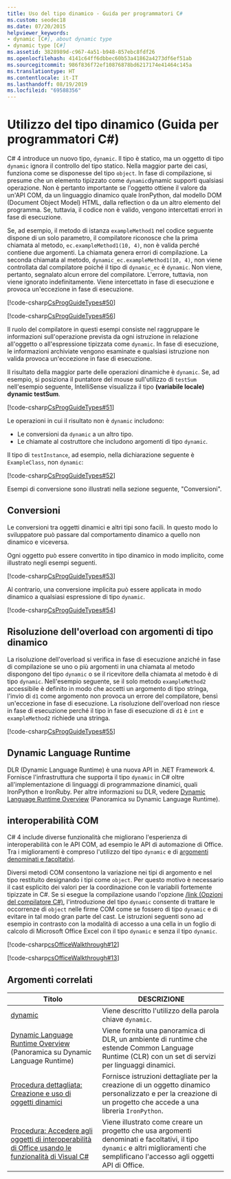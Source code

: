 ```yaml
---
title: Uso del tipo dinamico - Guida per programmatori C#
ms.custom: seodec18
ms.date: 07/20/2015
helpviewer_keywords:
- dynamic [C#], about dynamic type
- dynamic type [C#]
ms.assetid: 3828989d-c967-4a51-b948-857ebc8fdf26
ms.openlocfilehash: 4141c64ff6dbbec60b53a41862a4273df6ef51ab
ms.sourcegitcommit: 986f836f72ef10876878bd6217174e41464c145a
ms.translationtype: HT
ms.contentlocale: it-IT
ms.lasthandoff: 08/19/2019
ms.locfileid: "69588356"
---
```

# <a name="using-type-dynamic-c-programming-guide"></a>Utilizzo del tipo dinamico (Guida per programmatori C#)

C# 4 introduce un nuovo tipo, `dynamic`. Il tipo è statico, ma un oggetto di tipo `dynamic` ignora il controllo del tipo statico. Nella maggior parte dei casi, funziona come se disponesse del tipo `object`. In fase di compilazione, si presume che un elemento tipizzato come `dynamic`dynamic supporti qualsiasi operazione. Non è pertanto importante se l'oggetto ottiene il valore da un'API COM, da un linguaggio dinamico quale IronPython, dal modello DOM (Document Object Model) HTML, dalla reflection o da un altro elemento del programma. Se, tuttavia, il codice non è valido, vengono intercettati errori in fase di esecuzione.

Se, ad esempio, il metodo di istanza `exampleMethod1` nel codice seguente dispone di un solo parametro, il compilatore riconosce che la prima chiamata al metodo, `ec.exampleMethod1(10, 4)`, non è valida perché contiene due argomenti. La chiamata genera errori di compilazione. La seconda chiamata al metodo, `dynamic_ec.exampleMethod1(10, 4)`, non viene controllata dal compilatore poiché il tipo di `dynamic_ec` è `dynamic`. Non viene, pertanto, segnalato alcun errore del compilatore. L'errore, tuttavia, non viene ignorato indefinitamente. Viene intercettato in fase di esecuzione e provoca un'eccezione in fase di esecuzione.

[!code-csharp[CsProgGuideTypes#50](~/samples/snippets/csharp/VS_Snippets_VBCSharp/CsProgGuideTypes/CS/usingdynamic.cs#50)]

[!code-csharp[CsProgGuideTypes#56](~/samples/snippets/csharp/VS_Snippets_VBCSharp/CsProgGuideTypes/CS/usingdynamic.cs#56)]

Il ruolo del compilatore in questi esempi consiste nel raggruppare le informazioni sull'operazione prevista da ogni istruzione in relazione all'oggetto o all'espressione tipizzata come `dynamic`. In fase di esecuzione, le informazioni archiviate vengono esaminate e qualsiasi istruzione non valida provoca un'eccezione in fase di esecuzione.

Il risultato della maggior parte delle operazioni dinamiche è `dynamic`. Se, ad esempio, si posiziona il puntatore del mouse sull'utilizzo di `testSum` nell'esempio seguente, IntelliSense visualizza il tipo  **(variabile locale) dynamic testSum**.

[!code-csharp[CsProgGuideTypes#51](~/samples/snippets/csharp/VS_Snippets_VBCSharp/CsProgGuideTypes/CS/usingdynamic.cs#51)]

Le operazioni in cui il risultato non è `dynamic` includono:

* Le conversioni da `dynamic` a un altro tipo.
* Le chiamate al costruttore che includono argomenti di tipo `dynamic`.

Il tipo di `testInstance`, ad esempio, nella dichiarazione seguente è `ExampleClass`, non `dynamic`:

[!code-csharp[CsProgGuideTypes#52](~/samples/snippets/csharp/VS_Snippets_VBCSharp/CsProgGuideTypes/CS/usingdynamic.cs#52)]

Esempi di conversione sono illustrati nella sezione seguente, "Conversioni".

## <a name="conversions"></a>Conversioni

Le conversioni tra oggetti dinamici e altri tipi sono facili. In questo modo lo sviluppatore può passare dal comportamento dinamico a quello non dinamico e viceversa.

Ogni oggetto può essere convertito in tipo dinamico in modo implicito, come illustrato negli esempi seguenti.

[!code-csharp[CsProgGuideTypes#53](~/samples/snippets/csharp/VS_Snippets_VBCSharp/CsProgGuideTypes/CS/usingdynamic.cs#53)]

Al contrario, una conversione implicita può essere applicata in modo dinamico a qualsiasi espressione di tipo `dynamic`.

[!code-csharp[CsProgGuideTypes#54](~/samples/snippets/csharp/VS_Snippets_VBCSharp/CsProgGuideTypes/CS/usingdynamic.cs#54)]

## <a name="overload-resolution-with-arguments-of-type-dynamic"></a>Risoluzione dell'overload con argomenti di tipo dinamico

La risoluzione dell'overload si verifica in fase di esecuzione anziché in fase di compilazione se uno o più argomenti in una chiamata al metodo dispongono del tipo `dynamic` o se il ricevitore della chiamata al metodo è di tipo `dynamic`. Nell'esempio seguente, se il solo metodo `exampleMethod2` accessibile è definito in modo che accetti un argomento di tipo stringa, l'invio di `d1` come argomento non provoca un errore del compilatore, bensì un'eccezione in fase di esecuzione. La risoluzione dell'overload non riesce in fase di esecuzione perché il tipo in fase di esecuzione di `d1` è `int` e `exampleMethod2` richiede una stringa.

[!code-csharp[CsProgGuideTypes#55](~/samples/snippets/csharp/VS_Snippets_VBCSharp/CsProgGuideTypes/CS/usingdynamic.cs#55)]

## <a name="dynamic-language-runtime"></a>Dynamic Language Runtime

DLR (Dynamic Language Runtime) è una nuova API in .NET Framework 4. Fornisce l'infrastruttura che supporta il tipo `dynamic` in C# oltre all'implementazione di linguaggi di programmazione dinamici, quali IronPython e IronRuby. Per altre informazioni su DLR, vedere [Dynamic Language Runtime Overview](../../../framework/reflection-and-codedom/dynamic-language-runtime-overview.md) (Panoramica su Dynamic Language Runtime).

## <a name="com-interop"></a>interoperabilità COM

C# 4 include diverse funzionalità che migliorano l'esperienza di interoperabilità con le API COM, ad esempio le API di automazione di Office. Tra i miglioramenti è compreso l'utilizzo del tipo `dynamic` e di [argomenti denominati e facoltativi](../classes-and-structs/named-and-optional-arguments.md).

Diversi metodi COM consentono la variazione nei tipi di argomento e nel tipo restituito designando i tipi come `object`. Per questo motivo è necessario il cast esplicito dei valori per la coordinazione con le variabili fortemente tipizzate in C#. Se si esegue la compilazione usando l'opzione [/link (Opzioni del compilatore C#)](../../language-reference/compiler-options/link-compiler-option.md), l'introduzione del tipo `dynamic` consente di trattare le occorrenze di `object` nelle firme COM come se fossero di tipo `dynamic` e di evitare in tal modo gran parte del cast. Le istruzioni seguenti sono ad esempio in contrasto con la modalità di accesso a una cella in un foglio di calcolo di Microsoft Office Excel con il tipo `dynamic` e senza il tipo `dynamic`.

[!code-csharp[csOfficeWalkthrough#12](~/samples/snippets/csharp/VS_Snippets_VBCSharp/csofficewalkthrough/cs/thisaddin.cs#12)]

[!code-csharp[csOfficeWalkthrough#13](~/samples/snippets/csharp/VS_Snippets_VBCSharp/csofficewalkthrough/cs/thisaddin.cs#13)]

## <a name="related-topics"></a>Argomenti correlati

|Titolo|DESCRIZIONE|
|-----------|-----------------|
|[dynamic](../../language-reference/keywords/dynamic.md)|Viene descritto l'utilizzo della parola chiave `dynamic`.|
|[Dynamic Language Runtime Overview](../../../framework/reflection-and-codedom/dynamic-language-runtime-overview.md) (Panoramica su Dynamic Language Runtime)|Viene fornita una panoramica di DLR, un ambiente di runtime che estende Common Language Runtime (CLR) con un set di servizi per linguaggi dinamici.|
|[Procedura dettagliata: Creazione e uso di oggetti dinamici](walkthrough-creating-and-using-dynamic-objects.md)|Fornisce istruzioni dettagliate per la creazione di un oggetto dinamico personalizzato e per la creazione di un progetto che accede a una libreria `IronPython`.|
|[Procedura: Accedere agli oggetti di interoperabilità di Office usando le funzionalità di Visual C#](../interop/how-to-access-office-onterop-objects.md)|Viene illustrato come creare un progetto che usa argomenti denominati e facoltativi, il tipo `dynamic` e altri miglioramenti che semplificano l'accesso agli oggetti API di Office.|
